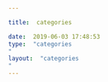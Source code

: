 ```yaml
---

title:  categories

date:  2019-06-03 17:48:53
type:  "categories
"
layout:  "categories
"
---
```

